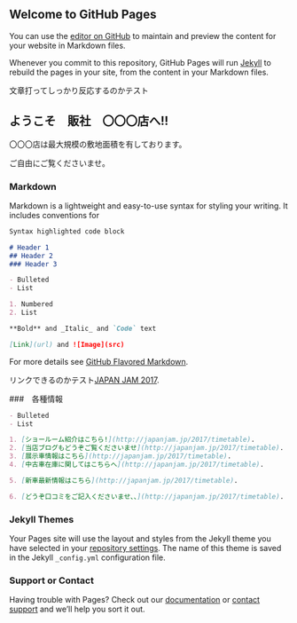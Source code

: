 ## Welcome to GitHub Pages

You can use the [editor on GitHub](https://github.com/HCsai12/hm2017test.github.com/edit/master/index.md) to maintain and preview the content for your website in Markdown files.

Whenever you commit to this repository, GitHub Pages will run [Jekyll](https://jekyllrb.com/) to rebuild the pages in your site, from the content in your Markdown files.

文章打ってしっかり反応するのかテスト

## ようこそ　販社　〇〇〇店へ!!

〇〇〇店は最大規模の敷地面積を有しております。

ご自由にご覧くださいませ。

### Markdown

Markdown is a lightweight and easy-to-use syntax for styling your writing. It includes conventions for

```markdown
Syntax highlighted code block

# Header 1
## Header 2
### Header 3

- Bulleted
- List

1. Numbered
2. List

**Bold** and _Italic_ and `Code` text

[Link](url) and ![Image](src)
```

For more details see [GitHub Flavored Markdown](https://guides.github.com/features/mastering-markdown/).

リンクできるのかテスト[JAPAN JAM 2017](http://japanjam.jp/2017/timetable).

###　各種情報
```markdown
- Bulleted
- List

1. [ショールーム紹介はこちら!](http://japanjam.jp/2017/timetable).
2. [当店ブログもどうぞご覧くださいませ](http://japanjam.jp/2017/timetable).
3. [展示車情報はこちら](http://japanjam.jp/2017/timetable).
4. [中古車在庫に関してはこちらへ](http://japanjam.jp/2017/timetable).

5. [新車最新情報はこちら](http://japanjam.jp/2017/timetable).

6. [どうぞ口コミをご記入くださいませ、、](http://japanjam.jp/2017/timetable).
```

### Jekyll Themes

Your Pages site will use the layout and styles from the Jekyll theme you have selected in your [repository settings](https://github.com/HCsai12/hm2017test.github.com/settings). The name of this theme is saved in the Jekyll `_config.yml` configuration file.

### Support or Contact

Having trouble with Pages? Check out our [documentation](https://help.github.com/categories/github-pages-basics/) or [contact support](https://github.com/contact) and we’ll help you sort it out.

<script>
  (function(i,s,o,g,r,a,m){i['GoogleAnalyticsObject']=r;i[r]=i[r]||function(){
  (i[r].q=i[r].q||[]).push(arguments)},i[r].l=1*new Date();a=s.createElement(o),
  m=s.getElementsByTagName(o)[0];a.async=1;a.src=g;m.parentNode.insertBefore(a,m)
  })(window,document,'script','https://www.google-analytics.com/analytics.js','ga');

  ga('create', 'UA-98447334-7', 'auto');
  ga('send', 'pageview');

</script>
